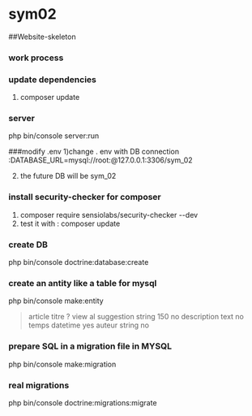 # sym02
##Website-skeleton

### work process

### update dependencies
1) composer update
### server
php bin/console server:run

###modify .env
1)change . env with DB connection :DATABASE_URL=mysql://root:@127.0.0.1:3306/sym_02 

2) the future DB will be sym_02

### install security-checker for composer
1) composer require sensiolabs/security-checker --dev
2) test it with : composer update

### create DB
php bin/console doctrine:database:create

### create an antity like a table for mysql
php bin/console make:entity
>article
>titre
>? view al suggestion
>string
>150
>no
>description
>text
>no
>temps
>datetime
>yes
>auteur
>string
>no

### prepare SQL in  a migration file in MYSQL
php bin/console make:migration
### real migrations
php bin/console doctrine:migrations:migrate

